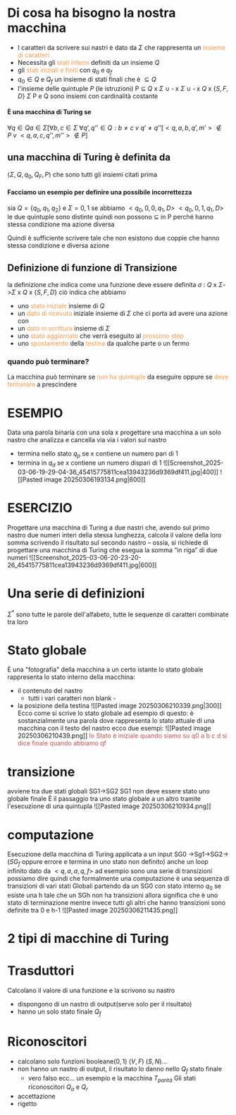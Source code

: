# Di cosa ha bisogno la nostra macchina
-  I caratteri da scrivere sui nastri è dato da $\Sigma$ che rappresenta un <font color="#f79646">insieme di caratteri</font>
- Necessita gli <font color="#f79646">stati interni</font> definiti da un insieme $Q$ 
- gli <font color="#f79646">stati iniziali e finiti</font> con $q_0$ e $q_f$
- $q_0 \in Q$ e $Q_f$  un insieme di stati finali che è $\subseteq Q$ 
- l'insieme delle quintuple $P$ (le istruzioni) P $\subseteq$  $Q$ x $\Sigma$ $\cup$ ${\square}$ x $\Sigma$ $\cup$ $\square$ x $Q$ x $\{S,F,D\}$
$\Sigma$ P e Q sono insiemi con cardinalità costante 
#### È una macchina di Turing se 
$\forall q \in Q a \in \Sigma [\forall b,c \in \Sigma \ \forall q’, q’’ \in Q: b \ne c \ v \ q’ \ne q’’ [<q,a,b,q’,m’> \notin P \ v \ <q, a, c, q’’, m’’> \notin P]$
## una macchina di Turing è definita da
$⟨Σ,Q,q_0​,Q_F​,P⟩$  che sono tutti gli insiemi citati prima
#### Facciamo un esempio per definire una possibile incorrettezza
sia $Q=\{q_0,q_1,q_2\}$ e $\Sigma={0,1}$
se abbiamo $<q_0,0,0,q_1,D>$ $<q_0,0,1,q_1,D>$
le due quintuple sono distinte quindi non possono $\subseteq$ in P
perché hanno stessa condizione ma azione diversa

Quindi è sufficiente scrivere tale che non esistono due coppie che hanno stessa condizione e diversa azione
## Definizione di funzione di Transizione
la definizione che indica come una funzione deve essere definita
$\sigma$ : $Q$ x $\Sigma$->$\Sigma$ x $Q$ x $\{S,F,D\}$
ciò indica che abbiamo
- uno <font color="#f79646">stato iniziale</font> insieme di $Q$
- un <font color="#f79646">dato di ricevuta</font> iniziale insieme di $\Sigma$
che ci porta ad avere una azione con
- un <font color="#f79646">dato in scrittura</font> insieme di $\Sigma$
- uno <font color="#f79646">stato aggiornato</font> che verrà eseguito al <font color="#f79646">prossimo step</font>
- uno <font color="#f79646">spostamento</font> della <font color="#f79646">testina</font> da qualche parte o un fermo

### quando può terminare?
La macchina può terminare se <font color="#f79646">non ha quintuple</font> da eseguire oppure se <font color="#f79646">deve terminare</font> a prescindere

# ESEMPIO
Data una parola binaria con una sola x progettare una macchina a un solo nastro che analizza e cancella via via i valori sul nastro
- termina nello stato $q_p$ se x contiene un numero pari di 1 
- termina in $q_d$ se x contiene un numero dispari di 1 
![[Screenshot_2025-03-06-19-29-04-36_45415775811cea13943236d9369df411.jpg|400]]
![[Pasted image 20250306193134.png|600]]
# ESERCIZIO
Progettare una macchina di Turing a due nastri che, avendo sul primo nastro due numeri interi della stessa lunghezza, calcola il valore della loro somma scrivendo il risultato sul secondo nastro – ossia, si richiede di progettare una macchina di Turing che esegua la somma “in riga” di due numeri
![[Screenshot_2025-03-06-20-23-20-26_45415775811cea13943236d9369df411.jpg|600]]

# Una serie di definizioni
$\Sigma ^*$ sono tutte le parole dell'alfabeto, tutte le sequenze di caratteri combinate tra loro
# Stato globale
È una "fotografia" della macchina a un certo istante
lo stato globale rappresenta lo stato interno della macchina:
- il contenuto del nastro
	- tutti i vari caratteri non blank $\square$
- la posizione della testina
![[Pasted image 20250306210339.png|300]]
Ecco come si scrive lo stato globale ad esempio di questo:
è sostanzialmente una parola dove rappresenta lo stato attuale di una macchina con il testo del nastro
ecco due esempi:
![[Pasted image 20250306210439.png]]
<font color="#c0504d">lo Stato è iniziale quando siamo su q0 a b c d</font>
<font color="#c0504d">si dice finale quando abbiamo qf</font>
# transizione
avviene tra due stati globali
SG1->SG2 
SG1 non deve essere stato uno globale finale
È il passaggio tra uno stato globale a un altro tramite l'esecuzione di una quintupla
![[Pasted image 20250306210934.png]]
# computazione
Esecuzione della macchina di Turing applicata a un input
SG0 ->Sg1->SG2->($SG_f$ oppure errore e termina in uno stato non definito)
anche un loop infinito dato da $<q,a,a,q,f>$ ad esempio
sono una serie di transizioni 
possiamo dire quindi che formalmente una computazione è una sequenza di transizioni di vari stati Globali partendo da un SG0 con stato interno $q_0$ 
se esiste una h tale che un SGh non ha transizioni allora significa che è uno stato di terminazione
mentre invece tutti gli altri che hanno transizioni sono definite tra 0 e h-1
![[Pasted image 20250306211435.png]]
# 2 tipi di macchine di Turing
# Trasduttori
Calcolano il valore di una funzione e la scrivono su nastro
- dispongono di un nastro di output(serve solo per il risultato)
- hanno un solo stato finale $Q_f$
# Riconoscitori
- calcolano solo funzioni booleane$(0,1)$ $(V,F)$ $(S,N)$...
- non hanno un nastro di output, il risultato lo danno nello $Q_f$ stato finale
	- vero falso ecc...
un esempio e la macchina $T_{parità}$
Gli stati riconoscitori
$Q_a$ e $Q_r$ 
- accettazione
- rigetto

